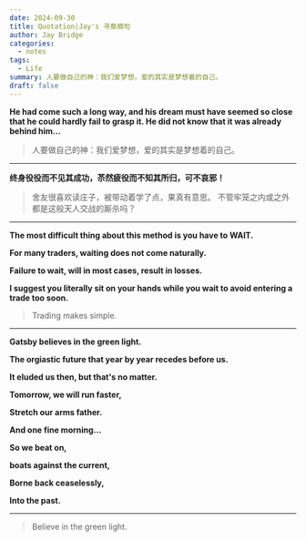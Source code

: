 ```yaml
---
date: 2024-09-30
title: Quotation|Jay's 寻章摘句
author: Jay Bridge
categories:
  - notes
tags:
  - Life
summary: 人要做自己的神：我们爱梦想，爱的其实是梦想着的自己。
draft: false
---
```


**He had come such a long way, and his dream must have seemed so close that he could hardly fail to grasp it. He did not know that it was already behind him...**

>人要做自己的神：我们爱梦想，爱的其实是梦想着的自己。

---

**终身役役而不见其成功，苶然疲役而不知其所归，可不哀邪！**

>舍友很喜欢读庄子，被带动着学了点，果真有意思。
>不管牢笼之内或之外都是这般天人交战的厮杀吗？

---

**The most difficult thing about this method is you have to WAIT.**

**For many traders, waiting does not come naturally.**

**Failure to wait, will in most cases, result in losses.**

**I suggest you literally sit on your hands while you wait to avoid entering a trade too soon.**

>Trading makes simple.

---

**Gatsby believes in the green light.**

**The orgiastic future that year by year recedes before us.**

**It eluded us then, but that's no matter.**

**Tomorrow, we will run faster,**

**Stretch our arms father.**

**And one fine morning...**

**So we beat on,**

**boats against the current,**

**Borne back ceaselessly,**

**Into the past.**

---

>Believe in the green light.
